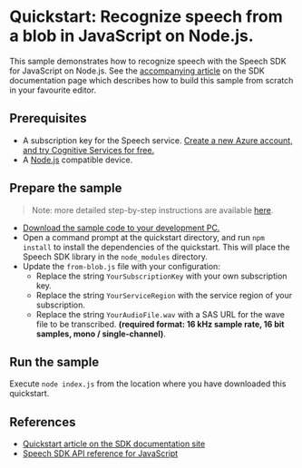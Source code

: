 # Quickstart: Recognize speech from a blob in JavaScript on Node.js.

This sample demonstrates how to recognize speech with the Speech SDK for JavaScript on Node.js.
See the [accompanying article](https://docs.microsoft.com/azure/cognitive-services/speech-service/quickstarts/from-blob?pivots=programming-language-javacript) on the SDK documentation page which describes how to build this sample from scratch in your favourite editor.

## Prerequisites

* A subscription key for the Speech service. [Create a new Azure account, and try Cognitive Services for free.](https://azure.microsoft.com/free/cognitive-services/)
* A [Node.js](https://nodejs.org) compatible device.

## Prepare the sample

> Note: more detailed step-by-step instructions are available [here](https://docs.microsoft.com/azure/cognitive-services/speech-service/quickstarts/from-blob?pivots=programming-language-javascript).

* [Download the sample code to your development PC.](/README.md#get-the-samples)
* Open a command prompt at the quickstart directory, and run `npm install` to install the dependencies of the quickstart.
  This will place the Speech SDK library in the `node_modules` directory.
* Update the `from-blob.js` file with your configuration:
  * Replace the string `YourSubscriptionKey` with your own subscription key.
  * Replace the string `YourServiceRegion` with the service region of your subscription.
  * Replace the string `YourAudioFile.wav` with a SAS URL for the wave file to be transcribed. **(required format: 16 kHz sample rate, 16 bit samples, mono / single-channel)**.

## Run the sample

Execute `node index.js` from the location where you have downloaded this quickstart.

## References

* [Quickstart article on the SDK documentation site](https://docs.microsoft.com/azure/cognitive-services/speech-service/quickstarts/from-blob?pivots=programming-language-javascript)
* [Speech SDK API reference for JavaScript](https://aka.ms/csspeech/javascriptref)
